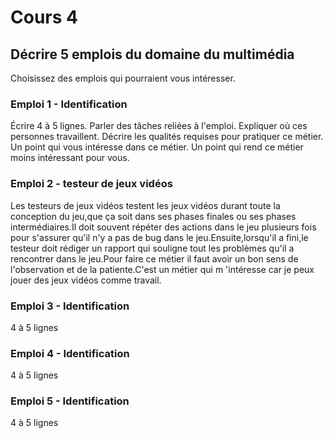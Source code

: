 # Cours 4
## Décrire 5 emplois du domaine du multimédia
Choisissez des emplois qui pourraient vous intéresser. 

### Emploi 1 - Identification
Écrire 4 à 5 lignes. Parler des tâches reliées à l'emploi. Expliquer où ces personnes travaillent. Décrire les qualités requises pour pratiquer ce métier. Un point qui vous intéresse dans ce métier. Un point qui rend ce métier moins intéressant pour vous.  

### Emploi 2 - testeur de jeux vidéos
Les testeurs de jeux vidéos testent les jeux vidéos durant toute la conception du jeu,que ça soit dans ses phases finales ou ses phases intermédiaires.Il doit souvent répéter des actions dans le jeu plusieurs fois pour s'assurer qu'il n'y a pas de bug dans le jeu.Ensuite,lorsqu'il a fini,le testeur doit rédiger un rapport qui souligne tout les problèmes qu'il a rencontrer dans le jeu.Pour faire ce métier il faut avoir un bon sens de l'observation et de la patiente.C'est un métier qui m 'intéresse car je peux jouer  des jeux vidéos comme travail. 

### Emploi 3 - Identification
4 à 5 lignes 

### Emploi 4 - Identification
4 à 5 lignes

### Emploi 5 - Identification
4 à 5 lignes


